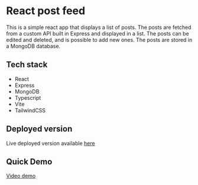 # React post feed

This is a simple react app that displays a list of posts. The posts are fetched from a custom API built in Express and displayed in a list.
The posts can be edited and deleted, and is possible to add new ones.
The posts are stored in a MongoDB database.

## Tech stack

- React
- Express
- MongoDB
- Typescript
- Vite
- TailwindCSS

## Deployed version
Live deployed version available [here](https://react-feed-lyart.vercel.app/)

## Quick Demo

[Video demo](https://user-images.githubusercontent.com/26060576/216013039-c967f748-86bf-440c-9b25-81ae69aee6b5.mov)
